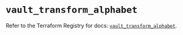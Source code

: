# `vault_transform_alphabet`

Refer to the Terraform Registry for docs: [`vault_transform_alphabet`](https://registry.terraform.io/providers/hashicorp/vault/3.24.0/docs/resources/transform_alphabet).
